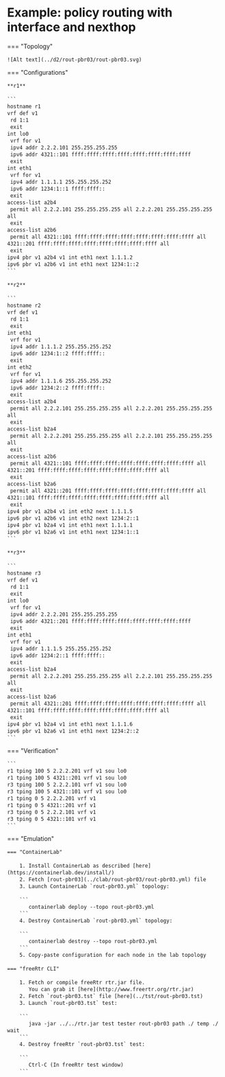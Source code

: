 # Example: policy routing with interface and nexthop

=== "Topology"

    ![Alt text](../d2/rout-pbr03/rout-pbr03.svg)

=== "Configurations"

    **r1**

    ```
    hostname r1
    vrf def v1
     rd 1:1
     exit
    int lo0
     vrf for v1
     ipv4 addr 2.2.2.101 255.255.255.255
     ipv6 addr 4321::101 ffff:ffff:ffff:ffff:ffff:ffff:ffff:ffff
     exit
    int eth1
     vrf for v1
     ipv4 addr 1.1.1.1 255.255.255.252
     ipv6 addr 1234:1::1 ffff:ffff::
     exit
    access-list a2b4
     permit all 2.2.2.101 255.255.255.255 all 2.2.2.201 255.255.255.255 all
     exit
    access-list a2b6
     permit all 4321::101 ffff:ffff:ffff:ffff:ffff:ffff:ffff:ffff all 4321::201 ffff:ffff:ffff:ffff:ffff:ffff:ffff:ffff all
     exit
    ipv4 pbr v1 a2b4 v1 int eth1 next 1.1.1.2
    ipv6 pbr v1 a2b6 v1 int eth1 next 1234:1::2
    ```

    **r2**

    ```
    hostname r2
    vrf def v1
     rd 1:1
     exit
    int eth1
     vrf for v1
     ipv4 addr 1.1.1.2 255.255.255.252
     ipv6 addr 1234:1::2 ffff:ffff::
     exit
    int eth2
     vrf for v1
     ipv4 addr 1.1.1.6 255.255.255.252
     ipv6 addr 1234:2::2 ffff:ffff::
     exit
    access-list a2b4
     permit all 2.2.2.101 255.255.255.255 all 2.2.2.201 255.255.255.255 all
     exit
    access-list b2a4
     permit all 2.2.2.201 255.255.255.255 all 2.2.2.101 255.255.255.255 all
     exit
    access-list a2b6
     permit all 4321::101 ffff:ffff:ffff:ffff:ffff:ffff:ffff:ffff all 4321::201 ffff:ffff:ffff:ffff:ffff:ffff:ffff:ffff all
     exit
    access-list b2a6
     permit all 4321::201 ffff:ffff:ffff:ffff:ffff:ffff:ffff:ffff all 4321::101 ffff:ffff:ffff:ffff:ffff:ffff:ffff:ffff all
     exit
    ipv4 pbr v1 a2b4 v1 int eth2 next 1.1.1.5
    ipv6 pbr v1 a2b6 v1 int eth2 next 1234:2::1
    ipv4 pbr v1 b2a4 v1 int eth1 next 1.1.1.1
    ipv6 pbr v1 b2a6 v1 int eth1 next 1234:1::1
    ```

    **r3**

    ```
    hostname r3
    vrf def v1
     rd 1:1
     exit
    int lo0
     vrf for v1
     ipv4 addr 2.2.2.201 255.255.255.255
     ipv6 addr 4321::201 ffff:ffff:ffff:ffff:ffff:ffff:ffff:ffff
     exit
    int eth1
     vrf for v1
     ipv4 addr 1.1.1.5 255.255.255.252
     ipv6 addr 1234:2::1 ffff:ffff::
     exit
    access-list b2a4
     permit all 2.2.2.201 255.255.255.255 all 2.2.2.101 255.255.255.255 all
     exit
    access-list b2a6
     permit all 4321::201 ffff:ffff:ffff:ffff:ffff:ffff:ffff:ffff all 4321::101 ffff:ffff:ffff:ffff:ffff:ffff:ffff:ffff all
     exit
    ipv4 pbr v1 b2a4 v1 int eth1 next 1.1.1.6
    ipv6 pbr v1 b2a6 v1 int eth1 next 1234:2::2
    ```

=== "Verification"

    ```
    r1 tping 100 5 2.2.2.201 vrf v1 sou lo0
    r1 tping 100 5 4321::201 vrf v1 sou lo0
    r3 tping 100 5 2.2.2.101 vrf v1 sou lo0
    r3 tping 100 5 4321::101 vrf v1 sou lo0
    r1 tping 0 5 2.2.2.201 vrf v1
    r1 tping 0 5 4321::201 vrf v1
    r3 tping 0 5 2.2.2.101 vrf v1
    r3 tping 0 5 4321::101 vrf v1
    ```

=== "Emulation"

    === "ContainerLab"

        1. Install ContainerLab as described [here](https://containerlab.dev/install/)  
        2. Fetch [rout-pbr03](../clab/rout-pbr03/rout-pbr03.yml) file  
        3. Launch ContainerLab `rout-pbr03.yml` topology:  

        ```
           containerlab deploy --topo rout-pbr03.yml  
        ```
        4. Destroy ContainerLab `rout-pbr03.yml` topology:  

        ```
           containerlab destroy --topo rout-pbr03.yml  
        ```
        5. Copy-paste configuration for each node in the lab topology

    === "freeRtr CLI"

        1. Fetch or compile freeRtr rtr.jar file.  
           You can grab it [here](http://www.freertr.org/rtr.jar)  
        2. Fetch `rout-pbr03.tst` file [here](../tst/rout-pbr03.tst)  
        3. Launch `rout-pbr03.tst` test:  

        ```
           java -jar ../../rtr.jar test tester rout-pbr03 path ./ temp ./ wait
        ```
        4. Destroy freeRtr `rout-pbr03.tst` test:  

        ```
           Ctrl-C (In freeRtr test window)
        ```

